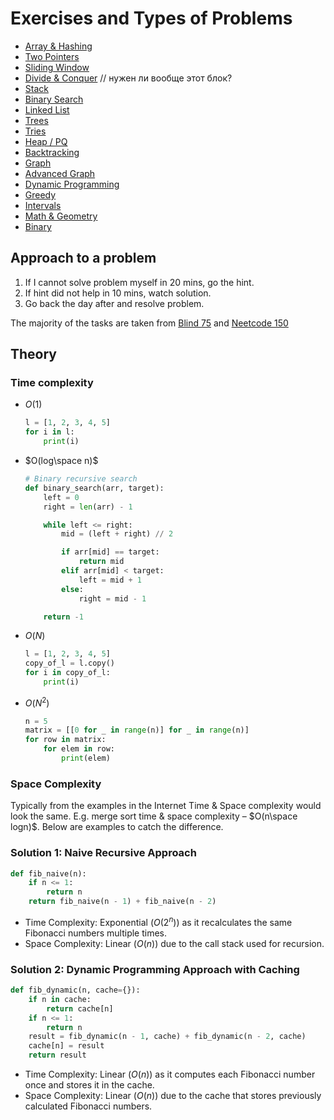 # Exercises and Types of Problems

* [Array & Hashing](./array/README.md)
* [Two Pointers](./two%20pointers/README.md)
* [Sliding Window](./sliding%20window/README.md)
* [Divide & Conquer](./divide%20&%20conquer/README.md) // нужен ли вообще этот блок?
* [Stack](./stack/README.md)
* [Binary Search](./binary%20search/README.md)
* [Linked List](./linked%20list/README.md)
* [Trees](./tree/README.md)
* [Tries](./tries/README.md)
* [Heap / PQ](./heap%20&%20pq/README.md)
* [Backtracking](./backtracking/README.md)
* [Graph](./graph/README.md)
* [Advanced Graph](./advanced%20graphs/README.md)
* [Dynamic Programming](./dynamic%20programming/README.md)
* [Greedy](./greedy/README.md)
* [Intervals](./intervals/README.md)
* [Math & Geometry](./math/README.md)
* [Binary](./binary/README.md)

## Approach to a problem

1. If I cannot solve problem myself in 20 mins, go the hint.
2. If hint did not help in 10 mins, watch solution.
3. Go back the day after and resolve problem.

The majority of the tasks are taken from [Blind 75](https://www.teamblind.com/post/New-Year-Gift---Curated-List-of-Top-75-LeetCode-Questions-to-Save-Your-Time-OaM1orEU) and [Neetcode 150](https://neetcode.io/practice)

## Theory

### Time complexity

* $O(1)$

    ```python
    l = [1, 2, 3, 4, 5]
    for i in l:
        print(i)
    ```

* $O(log\space n)$

    ```python
    # Binary recursive search
    def binary_search(arr, target):
        left = 0
        right = len(arr) - 1

        while left <= right:
            mid = (left + right) // 2

            if arr[mid] == target:
                return mid
            elif arr[mid] < target:
                left = mid + 1
            else:
                right = mid - 1

        return -1
    ```

* $O(N)$

    ```python
    l = [1, 2, 3, 4, 5]
    copy_of_l = l.copy()
    for i in copy_of_l:
        print(i)
    ```

* $O(N^2)$

    ```python
    n = 5
    matrix = [[0 for _ in range(n)] for _ in range(n)]
    for row in matrix:
        for elem in row:
            print(elem)
    ```

### Space Complexity

Typically from the examples in the Internet Time & Space complexity would look the same. E.g. merge sort time & space complexity – $O(n\space logn)$. Below are examples to catch the difference.

### Solution 1: Naive Recursive Approach

```python
def fib_naive(n):
    if n <= 1:
        return n
    return fib_naive(n - 1) + fib_naive(n - 2)
```

* Time Complexity: Exponential $(O(2^n))$ as it recalculates the same Fibonacci numbers multiple times.
* Space Complexity: Linear $(O(n))$ due to the call stack used for recursion.

### Solution 2: Dynamic Programming Approach with Caching

```python
def fib_dynamic(n, cache={}):
    if n in cache:
        return cache[n]
    if n <= 1:
        return n
    result = fib_dynamic(n - 1, cache) + fib_dynamic(n - 2, cache)
    cache[n] = result
    return result
```

* Time Complexity: Linear $(O(n))$ as it computes each Fibonacci number once and stores it in the cache.
* Space Complexity: Linear $(O(n))$ due to the cache that stores previously calculated Fibonacci numbers.